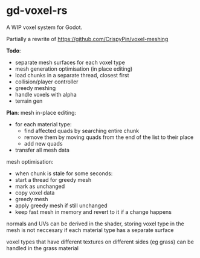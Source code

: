 # gd-voxel-rs
A WIP voxel system for Godot.

Partially a rewrite of https://github.com/CrispyPin/voxel-meshing

**Todo**:
- separate mesh surfaces for each voxel type
- mesh generation optimisation (in place editing)
- load chunks in a separate thread, closest first
- collision/player controller
- greedy meshing
- handle voxels with alpha
- terrain gen

**Plan**:
mesh in-place editing:
- for each material type:
	- find affected quads by searching entire chunk
	- remove them by moving quads from the end of the list to their place
	- add new quads
- transfer all mesh data

mesh optimisation:
- when chunk is stale for some seconds:
- start a thread for greedy mesh
- mark as unchanged
- copy voxel data
- greedy mesh
- apply greedy mesh if still unchanged
- keep fast mesh in memory and revert to it if a change happens

normals and UVs can be derived in the shader, storing voxel type in the mesh is not neccesary if each material type has a separate surface

voxel types that have different textures on different sides (eg grass) can be handled in the grass material


